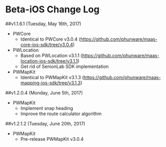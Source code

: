 # Beta-iOS Change Log

##v1.1.6.1 (Tuesday, May 16th, 2017)

* PWCore
	* Identical to PWCore v3.0.4 (https://github.com/phunware/maas-core-ios-sdk/tree/v3.0.4)
* PWLocation 
	* Based on PWLocation v3.1.1 (https://github.com/phunware/maas-location-ios-sdk/tree/v3.1.1)
	* Get rid of SenionLab SDK implementation
* PWMapKit
	* Identical to PWMapKit v3.1.3 (https://github.com/phunware/maas-mapping-ios-sdk/tree/v3.1.3)

##v1.2.0.4 (Monday, June 5th, 2017)

* PWMapKit
	* Implement snap heading
	* Improve the route calculator algorithm

	
##v1.2.1.2 (Tuesday, June 20th, 2017)

* PWMapKit
	* Pre-release PWMapKit v3.0.4